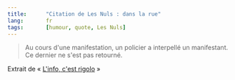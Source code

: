 ```yaml
---
title:      "Citation de Les Nuls : dans la rue"
lang:       fr
tags:       [humour, quote, Les Nuls]
---
```


> Au cours d'une manifestation, un policier a interpellé un manifestant. Ce dernier ne s'est pas retourné.

Extrait de « [L'info, c'est rigolo](http://www.amazon.fr/exec/obidos/ASIN/2020200090/phpheaven-21) »
